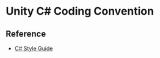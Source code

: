 # Unity C# Coding Convention


## Reference
* [C# Style Guide](https://github.com/raywenderlich/c-sharp-style-guide)
